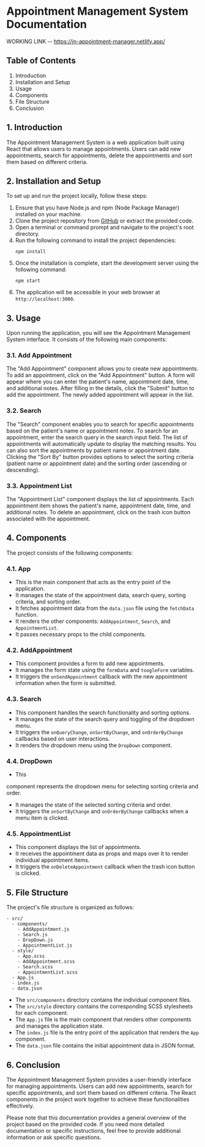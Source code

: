 
# Appointment Management System Documentation
WORKING LINK -- https://jn-appointment-manager.netlify.app/

## Table of Contents
1. Introduction
2. Installation and Setup
3. Usage
4. Components
5. File Structure
6. Conclusion

## 1. Introduction
The Appointment Management System is a web application built using React that allows users to manage appointments. Users can add new appointments, search for appointments, delete the appointments and sort them based on different criteria.

## 2. Installation and Setup
To set up and run the project locally, follow these steps:
1. Ensure that you have Node.js and npm (Node Package Manager) installed on your machine.
2. Clone the project repository from [GitHub](https://github.com/your-repo) or extract the provided code.
3. Open a terminal or command prompt and navigate to the project's root directory.
4. Run the following command to install the project dependencies:
   ```
   npm install
   ```
5. Once the installation is complete, start the development server using the following command:
   ```
   npm start
   ```
6. The application will be accessible in your web browser at `http://localhost:3000`.

## 3. Usage
Upon running the application, you will see the Appointment Management System interface. It consists of the following main components:

### 3.1. Add Appointment
The "Add Appointment" component allows you to create new appointments. To add an appointment, click on the "Add Appointment" button. A form will appear where you can enter the patient's name, appointment date, time, and additional notes. After filling in the details, click the "Submit" button to add the appointment. The newly added appointment will appear in the list.

### 3.2. Search
The "Search" component enables you to search for specific appointments based on the patient's name or appointment notes. To search for an appointment, enter the search query in the search input field. The list of appointments will automatically update to display the matching results. You can also sort the appointments by patient name or appointment date. Clicking the "Sort By" button provides options to select the sorting criteria (patient name or appointment date) and the sorting order (ascending or descending).

### 3.3. Appointment List
The "Appointment List" component displays the list of appointments. Each appointment item shows the patient's name, appointment date, time, and additional notes. To delete an appointment, click on the trash icon button associated with the appointment.

## 4. Components
The project consists of the following components:

### 4.1. App
- This is the main component that acts as the entry point of the application.
- It manages the state of the appointment data, search query, sorting criteria, and sorting order.
- It fetches appointment data from the `data.json` file using the `fetchData` function.
- It renders the other components: `AddAppointment`, `Search`, and `AppointmentList`.
- It passes necessary props to the child components.

### 4.2. AddAppointment
- This component provides a form to add new appointments.
- It manages the form state using the `formData` and `toogleForm` variables.
- It triggers the `onSendAppointment` callback with the new appointment information when the form is submitted.

### 4.3. Search
- This component handles the search functionality and sorting options.
- It manages the state of the search query and toggling of the dropdown menu.
- It triggers the `onQueryChange`, `onSortByChange`, and `onOrderByChange` callbacks based on user interactions.
- It renders the dropdown menu using the `DropDown` component.

### 4.4. DropDown
- This

 component represents the dropdown menu for selecting sorting criteria and order.
- It manages the state of the selected sorting criteria and order.
- It triggers the `onSortByChange` and `onOrderByChange` callbacks when a menu item is clicked.

### 4.5. AppointmentList
- This component displays the list of appointments.
- It receives the appointment data as props and maps over it to render individual appointment items.
- It triggers the `onDeleteAppointment` callback when the trash icon button is clicked.

## 5. File Structure
The project's file structure is organized as follows:

```
- src/
  - components/
    - AddAppointment.js
    - Search.js
    - DropDown.js
    - AppointmentList.js
  - style/
    - App.scss
    - AddAppointment.scss
    - Search.scss
    - AppointmentList.scss
  - App.js
  - index.js
  - data.json
```

- The `src/components` directory contains the individual component files.
- The `src/style` directory contains the corresponding SCSS stylesheets for each component.
- The `App.js` file is the main component that renders other components and manages the application state.
- The `index.js` file is the entry point of the application that renders the `App` component.
- The `data.json` file contains the initial appointment data in JSON format.

## 6. Conclusion
The Appointment Management System provides a user-friendly interface for managing appointments. Users can add new appointments, search for specific appointments, and sort them based on different criteria. The React components in the project work together to achieve these functionalities effectively.

Please note that this documentation provides a general overview of the project based on the provided code. If you need more detailed documentation or specific instructions, feel free to provide additional information or ask specific questions.
